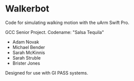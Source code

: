 # Walkerbot
Code for simulating walking motion with the uArm Swift Pro.

GCC Senior Project. Codename: "Salsa Tequila"
- Adam Novak
- Michael Bender
- Sarah McKinnis
- Sarah Struble
- Brister Jones

Designed for use with GI PASS systems.
